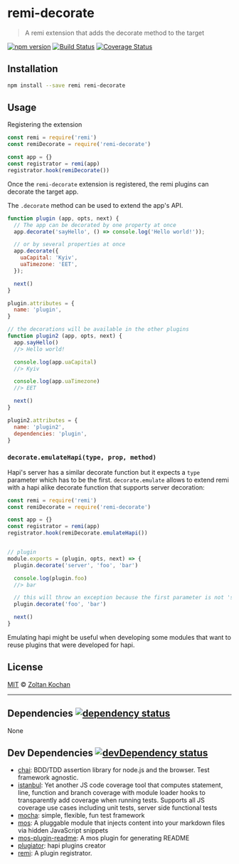 # remi-decorate

> A remi extension that adds the decorate method to the target

<!--@shields('npm', 'travis', 'coveralls')-->
[![npm version](https://img.shields.io/npm/v/remi-decorate.svg)](https://www.npmjs.com/package/remi-decorate) [![Build Status](https://img.shields.io/travis/remijs/remi-decorate/master.svg)](https://travis-ci.org/remijs/remi-decorate) [![Coverage Status](https://img.shields.io/coveralls/remijs/remi-decorate/master.svg)](https://coveralls.io/r/remijs/remi-decorate?branch=master)
<!--/@-->

## Installation

```sh
npm install --save remi remi-decorate
```

## Usage

Registering the extension

```js
const remi = require('remi')
const remiDecorate = require('remi-decorate')

const app = {}
const registrator = remi(app)
registrator.hook(remiDecorate())
```

Once the `remi-decorate` extension is registered, the remi plugins can decorate the target app.

The `.decorate` method can be used to extend the app's API.

```js
function plugin (app, opts, next) {
  // The app can be decorated by one property at once
  app.decorate('sayHello', () => console.log('Hello world!'));

  // or by several properties at once
  app.decorate({
    uaCapital: 'Kyiv',
    uaTimezone: 'EET',
  });

  next()
}

plugin.attributes = {
  name: 'plugin',
}

// the decorations will be available in the other plugins
function plugin2 (app, opts, next) {
  app.sayHello()
  //> Hello world!

  console.log(app.uaCapital)
  //> Kyiv

  console.log(app.uaTimezone)
  //> EET

  next()
}

plugin2.attributes = {
  name: 'plugin2',
  dependencies: 'plugin',
}
```

### `decorate.emulateHapi(type, prop, method)`

Hapi's server has a similar decorate function but it expects a `type` parameter
which has to be the first. `decorate.emulate` allows to extend remi with a hapi alike decorate function that supports server decoration:

```js
const remi = require('remi')
const remiDecorate = require('remi-decorate')

const app = {}
const registrator = remi(app)
registrator.hook(remiDecorate.emulateHapi())


// plugin
module.exports = (plugin, opts, next) => {
  plugin.decorate('server', 'foo', 'bar')

  console.log(plugin.foo)
  //> bar

  // this will throw an exception because the first parameter is not 'server'
  plugin.decorate('foo', 'bar')

  next()
}
```

Emulating hapi might be useful when developing some modules that want to reuse plugins that were developed for hapi.

## License

[MIT](./LICENSE) © [Zoltan Kochan](http://kochan.io)

* * *

<!--@dependencies({ shield: true })-->
## <a name="dependencies">Dependencies</a> [![dependency status](https://img.shields.io/david/remijs/remi-decorate/master.svg)](https://david-dm.org/remijs/remi-decorate/master)

None
<!--/@-->

<!--@devDependencies({ shield: true })-->
## <a name="dev-dependencies">Dev Dependencies</a> [![devDependency status](https://img.shields.io/david/dev/remijs/remi-decorate/master.svg)](https://david-dm.org/remijs/remi-decorate/master#info=devDependencies)

- [chai](https://github.com/chaijs/chai): BDD/TDD assertion library for node.js and the browser. Test framework agnostic.
- [istanbul](https://github.com/gotwarlost/istanbul): Yet another JS code coverage tool that computes statement, line, function and branch coverage with module loader hooks to transparently add coverage when running tests. Supports all JS coverage use cases including unit tests, server side functional tests
- [mocha](https://github.com/mochajs/mocha): simple, flexible, fun test framework
- [mos](https://github.com/mosjs/mos): A pluggable module that injects content into your markdown files via hidden JavaScript snippets
- [mos-plugin-readme](https://github.com/mosjs/mos-plugin-readme): A mos plugin for generating README
- [plugiator](https://github.com/zkochan/plugiator): hapi plugins creator
- [remi](https://github.com/remijs/remi): A plugin registrator.

<!--/@-->
